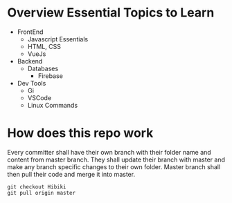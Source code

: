 # Overview Essential Topics to Learn
* FrontEnd
    * Javascript Essentials
    * HTML, CSS
    * VueJs
* Backend
    * Databases
        * Firebase
* Dev Tools
    * Gi
    * VSCode
    * Linux Commands

# How does this repo work
Every committer shall have their own branch with their folder name and content from master branch. 
They shall update their branch with master and make any branch specific changes to their own folder.
Master branch shall then pull their code and merge it into master.
```
git checkout Hibiki
git pull origin master
```